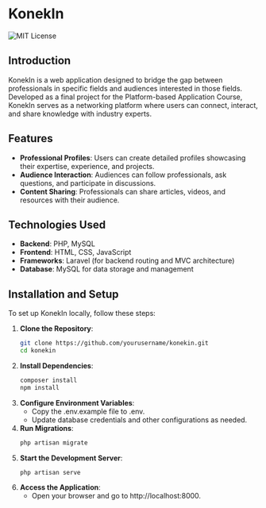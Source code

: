 # KonekIn

![MIT License](https://img.shields.io/badge/license-MIT-blue.svg)

## Introduction

KonekIn is a web application designed to bridge the gap between professionals in specific fields and audiences interested in those fields. Developed as a final project for the Platform-based Application Course, KonekIn serves as a networking platform where users can connect, interact, and share knowledge with industry experts.

## Features

- **Professional Profiles**: Users can create detailed profiles showcasing their expertise, experience, and projects.
- **Audience Interaction**: Audiences can follow professionals, ask questions, and participate in discussions.
- **Content Sharing**: Professionals can share articles, videos, and resources with their audience.

## Technologies Used

- **Backend**: PHP, MySQL
- **Frontend**: HTML, CSS, JavaScript
- **Frameworks**: Laravel (for backend routing and MVC architecture)
- **Database**: MySQL for data storage and management

## Installation and Setup

To set up KonekIn locally, follow these steps:

1. **Clone the Repository**:
   ```bash
   git clone https://github.com/yourusername/konekin.git
   cd konekin
2. **Install Dependencies**:
   ```bash
   composer install
   npm install
3. **Configure Environment Variables**:
   - Copy the .env.example file to .env.
   - Update database credentials and other configurations as needed.
4. **Run Migrations**:
    ```bash
    php artisan migrate
5. **Start the Development Server**:
    ```bash
    php artisan serve
6. **Access the Application**:
   - Open your browser and go to http://localhost:8000.
